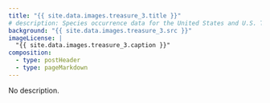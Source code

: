 ```yaml
---
title: "{{ site.data.images.treasure_3.title }}"
# description: Species occurrence data for the United States and U.S. Territories.
background: "{{ site.data.images.treasure_3.src }}"
imageLicense: |
  "{{ site.data.images.treasure_3.caption }}"
composition:
  - type: postHeader
  - type: pageMarkdown
---
```


No description.